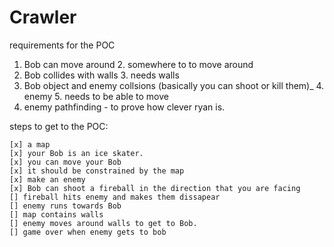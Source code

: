 # Crawler
requirements for the POC
1. Bob can move around
   2. somewhere to to move around
2. Bob collides with walls
   3. needs walls
3. Bob object and enemy collsions (basically you can shoot or kill them)_
   4. enemy
   5. needs to be able to move
4. enemy pathfinding - to prove how clever ryan is.


steps to get to the POC:
```
[x] a map
[x] your Bob is an ice skater.
[x] you can move your Bob
[x] it should be constrained by the map
[x] make an enemy 
[x] Bob can shoot a fireball in the direction that you are facing
[] fireball hits enemy and makes them dissapear
[] enemy runs towards Bob
[] map contains walls
[] enemy moves around walls to get to Bob.
[] game over when enemy gets to bob 
```
